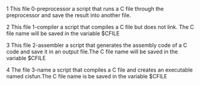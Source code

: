 1 This file 0-preprocessor a script that runs a C file through the preprocessor and save the result into another file.

2 This file 1-compiler a script that compiles a C file but does not link. The C file name will be saved in the variable $CFILE

3 This file 2-assembler a script that generates the assembly code of a C code and save it in an output file.The C file name will be saved in the variable $CFILE

4 The file 3-name a script that compiles a C file and creates an executable named cisfun.The C file name is be saved in the variable $CFILE
